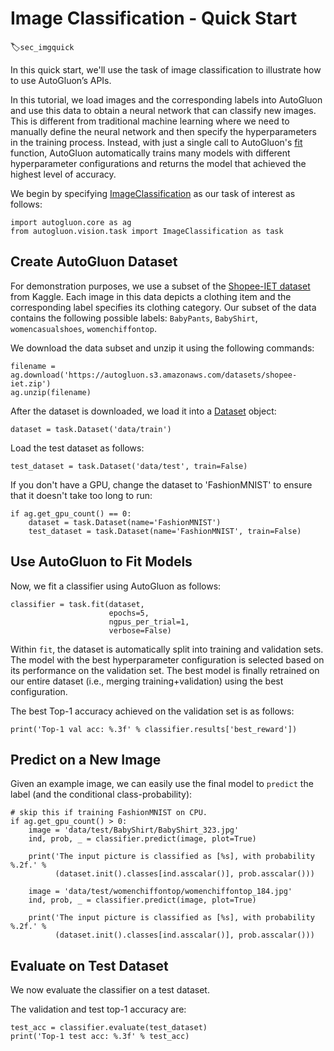 # Image Classification - Quick Start
:label:`sec_imgquick`

In this quick start, we'll use the task of image classification to illustrate how to use AutoGluon’s APIs. 

In this tutorial, we load images and the corresponding labels into AutoGluon and use this data to obtain a neural network that can classify new images. This is different from traditional machine learning where we need to manually define the neural network and then specify the hyperparameters in the training process. Instead, with just a single call to AutoGluon's [fit](/api/autogluon.task.html#autogluon.core.task.ImageClassification.fit) function, AutoGluon automatically trains many models with different hyperparameter configurations and returns the model that achieved the highest level of accuracy.

We begin by specifying [ImageClassification](/api/autogluon.task.html#autogluon.core.task.ImageClassification) as our task of interest as follows:

```{.python .input}
import autogluon.core as ag
from autogluon.vision.task import ImageClassification as task
```

## Create AutoGluon Dataset

For demonstration purposes, we use a subset of the [Shopee-IET dataset](https://www.kaggle.com/c/shopee-iet-machine-learning-competition/data) from Kaggle.
Each image in this data depicts a clothing item and the corresponding label specifies its clothing category.
Our subset of the data contains the following possible labels: `BabyPants`, `BabyShirt`, `womencasualshoes`, `womenchiffontop`.

We download the data subset and unzip it using the following commands:

```{.python .input}
filename = ag.download('https://autogluon.s3.amazonaws.com/datasets/shopee-iet.zip')
ag.unzip(filename)
```

After the dataset is downloaded, we load it into a [Dataset](/api/autogluon.task.html#autogluon.core.task.ImageClassification.Dataset) object: 

```{.python .input}
dataset = task.Dataset('data/train')
```

Load the test dataset as follows:

```{.python .input}
test_dataset = task.Dataset('data/test', train=False)
```

If you don't have a GPU, change the dataset to 'FashionMNIST' to ensure that it doesn't take too long to run:

```{.python .input}
if ag.get_gpu_count() == 0:
    dataset = task.Dataset(name='FashionMNIST')
    test_dataset = task.Dataset(name='FashionMNIST', train=False)
```

## Use AutoGluon to Fit Models

Now, we fit a classifier using AutoGluon as follows:

```{.python .input}
classifier = task.fit(dataset,
                      epochs=5,
                      ngpus_per_trial=1,
                      verbose=False)
```

Within `fit`, the dataset is automatically split into training and validation sets.
The model with the best hyperparameter configuration is selected based on its performance on the validation set.
The best model is finally retrained on our entire dataset (i.e., merging training+validation) using the best configuration.

The best Top-1 accuracy achieved on the validation set is as follows:

```{.python .input}
print('Top-1 val acc: %.3f' % classifier.results['best_reward'])
```

## Predict on a New Image

Given an example image, we can easily use the final model to `predict` the label (and the conditional class-probability):

```{.python .input}
# skip this if training FashionMNIST on CPU.
if ag.get_gpu_count() > 0:
    image = 'data/test/BabyShirt/BabyShirt_323.jpg'
    ind, prob, _ = classifier.predict(image, plot=True)

    print('The input picture is classified as [%s], with probability %.2f.' %
          (dataset.init().classes[ind.asscalar()], prob.asscalar()))

    image = 'data/test/womenchiffontop/womenchiffontop_184.jpg'
    ind, prob, _ = classifier.predict(image, plot=True)

    print('The input picture is classified as [%s], with probability %.2f.' %
          (dataset.init().classes[ind.asscalar()], prob.asscalar()))
```

## Evaluate on Test Dataset

We now evaluate the classifier on a test dataset.

The validation and test top-1 accuracy are:

```{.python .input}
test_acc = classifier.evaluate(test_dataset)
print('Top-1 test acc: %.3f' % test_acc)
```
